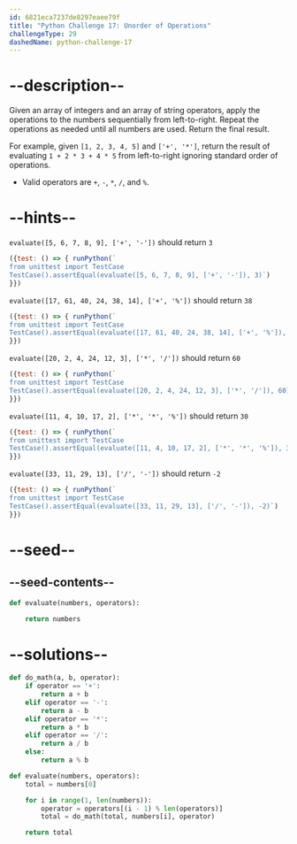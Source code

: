 ```yaml
---
id: 6821eca7237de8297eaee79f
title: "Python Challenge 17: Unorder of Operations"
challengeType: 29
dashedName: python-challenge-17
---
```


# --description--

Given an array of integers and an array of string operators, apply the operations to the numbers sequentially from left-to-right. Repeat the operations as needed until all numbers are used. Return the final result.

For example, given `[1, 2, 3, 4, 5]` and `['+', '*']`, return the result of evaluating `1 + 2 * 3 + 4 * 5` from left-to-right ignoring standard order of operations.

- Valid operators are `+`, `-`, `*`, `/`, and `%`.

# --hints--

`evaluate([5, 6, 7, 8, 9], ['+', '-'])` should return `3`

```js
({test: () => { runPython(`
from unittest import TestCase
TestCase().assertEqual(evaluate([5, 6, 7, 8, 9], ['+', '-']), 3)`)
}})
```

`evaluate([17, 61, 40, 24, 38, 14], ['+', '%'])` should return `38`

```js
({test: () => { runPython(`
from unittest import TestCase
TestCase().assertEqual(evaluate([17, 61, 40, 24, 38, 14], ['+', '%']), 38)`)
}})
```

`evaluate([20, 2, 4, 24, 12, 3], ['*', '/'])` should return `60`

```js
({test: () => { runPython(`
from unittest import TestCase
TestCase().assertEqual(evaluate([20, 2, 4, 24, 12, 3], ['*', '/']), 60)`)
}})
```

`evaluate([11, 4, 10, 17, 2], ['*', '*', '%'])` should return `30`

```js
({test: () => { runPython(`
from unittest import TestCase
TestCase().assertEqual(evaluate([11, 4, 10, 17, 2], ['*', '*', '%']), 30)`)
}})
```

`evaluate([33, 11, 29, 13], ['/', '-'])` should return `-2`

```js
({test: () => { runPython(`
from unittest import TestCase
TestCase().assertEqual(evaluate([33, 11, 29, 13], ['/', '-']), -2)`)
}})
```

# --seed--

## --seed-contents--

```py
def evaluate(numbers, operators):

    return numbers
```

# --solutions--

```py
def do_math(a, b, operator):
    if operator == '+':
        return a + b
    elif operator == '-':
        return a - b
    elif operator == '*':
        return a * b
    elif operator == '/':
        return a / b
    else:
        return a % b

def evaluate(numbers, operators):
    total = numbers[0]

    for i in range(1, len(numbers)):
        operator = operators[(i - 1) % len(operators)]
        total = do_math(total, numbers[i], operator)

    return total
```
